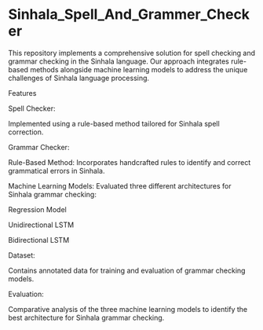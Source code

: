 # Sinhala_Spell_And_Grammer_Checker
This repository implements a comprehensive solution for spell checking and grammar checking in the Sinhala language. Our approach integrates rule-based methods alongside machine learning models to address the unique challenges of Sinhala language processing.

Features

Spell Checker:

Implemented using a rule-based method tailored for Sinhala spell correction.

Grammar Checker:

Rule-Based Method: Incorporates handcrafted rules to identify and correct grammatical errors in Sinhala.

Machine Learning Models: Evaluated three different architectures for Sinhala grammar checking:

Regression Model

Unidirectional LSTM

Bidirectional LSTM

Dataset:

Contains annotated data for training and evaluation of grammar checking models.

Evaluation:

Comparative analysis of the three machine learning models to identify the best architecture for Sinhala grammar checking.
